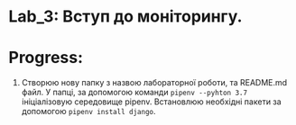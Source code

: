 # Lab_3: Вступ до моніторингу.

# Progress:
1. Створюю нову папку з назвою лабораторної роботи, та README.md файл. У папці, за допомогою команди `pipenv --pyhton 3.7` ініціалізовую середовище pipenv. Встановлюю необхідні пакети за допомогою `pipenv install django`.